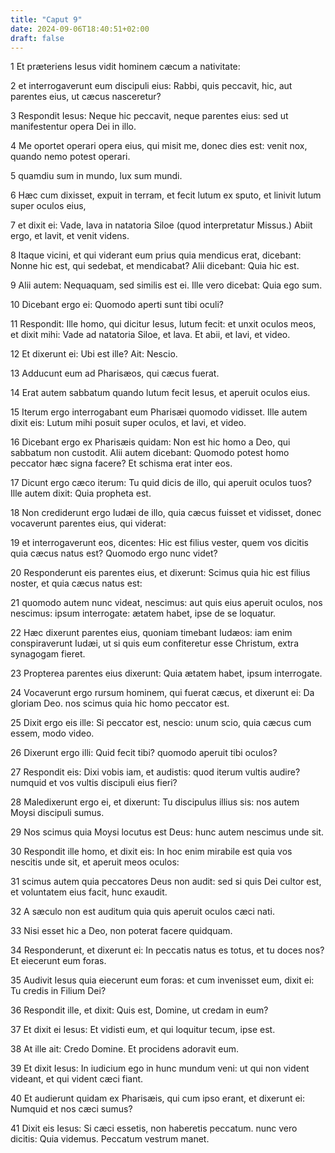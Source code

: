 ```yaml
---
title: "Caput 9"
date: 2024-09-06T18:40:51+02:00
draft: false
---
```




1 Et præteriens Iesus vidit hominem cæcum a nativitate:

2 et interrogaverunt eum discipuli eius: Rabbi, quis peccavit, hic, aut parentes eius, ut cæcus nasceretur?

3 Respondit Iesus: Neque hic peccavit, neque parentes eius: sed ut manifestentur opera Dei in illo.

4 Me oportet operari opera eius, qui misit me, donec dies est: venit nox, quando nemo potest operari.

5 quamdiu sum in mundo, lux sum mundi.

6 Hæc cum dixisset, expuit in terram, et fecit lutum ex sputo, et linivit lutum super oculos eius,

7 et dixit ei: Vade, lava in natatoria Siloe (quod interpretatur Missus.) Abiit ergo, et lavit, et venit videns.

8 Itaque vicini, et qui viderant eum prius quia mendicus erat, dicebant: Nonne hic est, qui sedebat, et mendicabat? Alii dicebant: Quia hic est.

9 Alii autem: Nequaquam, sed similis est ei. Ille vero dicebat: Quia ego sum.

10 Dicebant ergo ei: Quomodo aperti sunt tibi oculi?

11 Respondit: Ille homo, qui dicitur Iesus, lutum fecit: et unxit oculos meos, et dixit mihi: Vade ad natatoria Siloe, et lava. Et abii, et lavi, et video.

12 Et dixerunt ei: Ubi est ille? Ait: Nescio.

13 Adducunt eum ad Pharisæos, qui cæcus fuerat.

14 Erat autem sabbatum quando lutum fecit Iesus, et aperuit oculos eius.

15 Iterum ergo interrogabant eum Pharisæi quomodo vidisset. Ille autem dixit eis: Lutum mihi posuit super oculos, et lavi, et video.

16 Dicebant ergo ex Pharisæis quidam: Non est hic homo a Deo, qui sabbatum non custodit. Alii autem dicebant: Quomodo potest homo peccator hæc signa facere? Et schisma erat inter eos.

17 Dicunt ergo cæco iterum: Tu quid dicis de illo, qui aperuit oculos tuos? Ille autem dixit: Quia propheta est.

18 Non crediderunt ergo Iudæi de illo, quia cæcus fuisset et vidisset, donec vocaverunt parentes eius, qui viderat:

19 et interrogaverunt eos, dicentes: Hic est filius vester, quem vos dicitis quia cæcus natus est? Quomodo ergo nunc videt?

20 Responderunt eis parentes eius, et dixerunt: Scimus quia hic est filius noster, et quia cæcus natus est:

21 quomodo autem nunc videat, nescimus: aut quis eius aperuit oculos, nos nescimus: ipsum interrogate: ætatem habet, ipse de se loquatur.

22 Hæc dixerunt parentes eius, quoniam timebant Iudæos: iam enim conspiraverunt Iudæi, ut si quis eum confiteretur esse Christum, extra synagogam fieret.

23 Propterea parentes eius dixerunt: Quia ætatem habet, ipsum interrogate.

24 Vocaverunt ergo rursum hominem, qui fuerat cæcus, et dixerunt ei: Da gloriam Deo. nos scimus quia hic homo peccator est.

25 Dixit ergo eis ille: Si peccator est, nescio: unum scio, quia cæcus cum essem, modo video.

26 Dixerunt ergo illi: Quid fecit tibi? quomodo aperuit tibi oculos?

27 Respondit eis: Dixi vobis iam, et audistis: quod iterum vultis audire? numquid et vos vultis discipuli eius fieri?

28 Maledixerunt ergo ei, et dixerunt: Tu discipulus illius sis: nos autem Moysi discipuli sumus.

29 Nos scimus quia Moysi locutus est Deus: hunc autem nescimus unde sit.

30 Respondit ille homo, et dixit eis: In hoc enim mirabile est quia vos nescitis unde sit, et aperuit meos oculos:

31 scimus autem quia peccatores Deus non audit: sed si quis Dei cultor est, et voluntatem eius facit, hunc exaudit.

32 A sæculo non est auditum quia quis aperuit oculos cæci nati.

33 Nisi esset hic a Deo, non poterat facere quidquam.

34 Responderunt, et dixerunt ei: In peccatis natus es totus, et tu doces nos? Et eiecerunt eum foras.

35 Audivit Iesus quia eiecerunt eum foras: et cum invenisset eum, dixit ei: Tu credis in Filium Dei?

36 Respondit ille, et dixit: Quis est, Domine, ut credam in eum?

37 Et dixit ei Iesus: Et vidisti eum, et qui loquitur tecum, ipse est.

38 At ille ait: Credo Domine. Et procidens adoravit eum.

39 Et dixit Iesus: In iudicium ego in hunc mundum veni: ut qui non vident videant, et qui vident cæci fiant.

40 Et audierunt quidam ex Pharisæis, qui cum ipso erant, et dixerunt ei: Numquid et nos cæci sumus?

41 Dixit eis Iesus: Si cæci essetis, non haberetis peccatum. nunc vero dicitis: Quia videmus. Peccatum vestrum manet.

